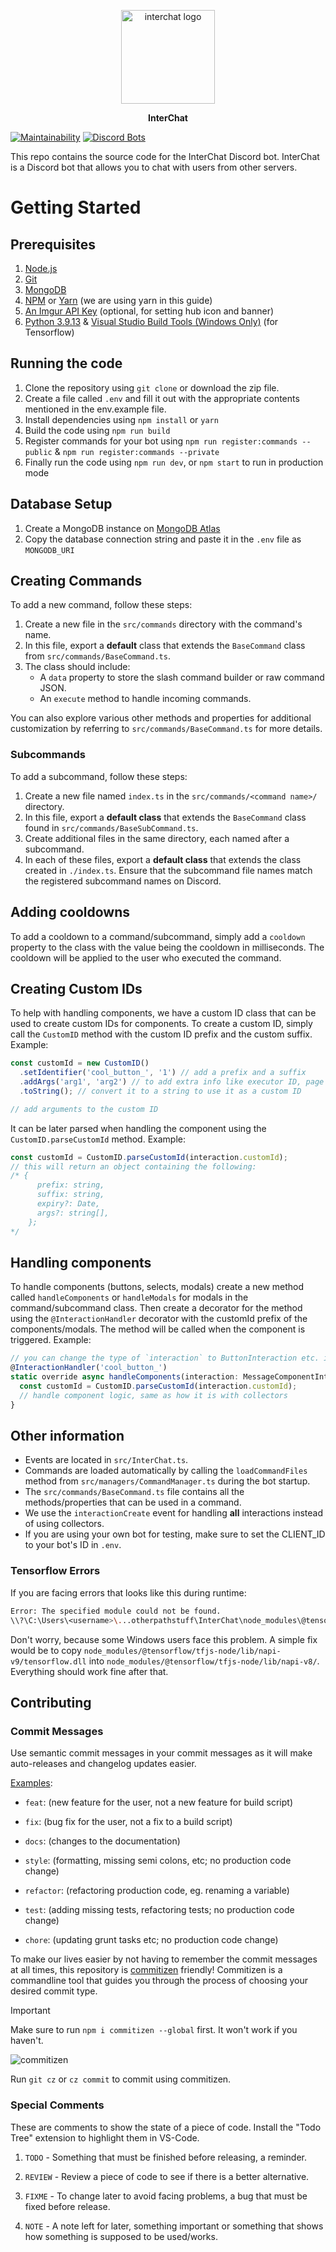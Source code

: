 <p align="center"><img src="https://i.imgur.com/MZiw1Yp.png" alt="interchat logo" width="150px"/></p>

<p align="center"><strong>InterChat</strong></p>

[![Maintainability](https://api.codeclimate.com/v1/badges/b13854f1a4e321cbdea5/maintainability)](https://codeclimate.com/repos/65e14df13087a11dde64b238/maintainability) 
[![Discord Bots](https://top.gg/api/widget/servers/769921109209907241.svg/)](https://top.gg/bot/769921109209907241)


This repo contains the source code for the InterChat Discord bot. InterChat is a Discord bot that allows you to chat with users from other servers.

# Getting Started

## Prerequisites

1. [Node.js](https://nodejs.org/)
2. [Git](https://git-scm.com/downloads)
3. [MongoDB](https://www.mongodb.com/try/download/community)
4. [NPM](https://www.npmjs.com/get-npm) or [Yarn](https://yarnpkg.com/getting-started/install) (we are using yarn in this guide)
5. [An Imgur API Key](https://api.imgur.com/oauth2/addclient) (optional, for setting hub icon and banner)
6. [Python 3.9.13](https://www.python.org/downloads/release/python-3913/) & [Visual Studio Build Tools (Windows Only)](https://visualstudio.microsoft.com/downloads/#build-tools-for-visual-studio-2019) (for Tensorflow)

## Running the code

1. Clone the repository using `git clone` or download the zip file.
2. Create a file called `.env` and fill it out with the appropriate contents mentioned in the env.example file.
3. Install dependencies using `npm install` or `yarn`
4. Build the code using `npm run build`
5. Register commands for your bot using `npm run register:commands --public` & `npm run register:commands --private`
6. Finally run the code using `npm run dev`, or `npm start` to run in production mode

## Database Setup

1. Create a MongoDB instance on [MongoDB Atlas](https://www.mongodb.com/cloud/atlas/register)
2. Copy the database connection string and paste it in the `.env` file as `MONGODB_URI`

## Creating Commands

To add a new command, follow these steps:

1. Create a new file in the `src/commands` directory with the command's name.
2. In this file, export a **default** class that extends the `BaseCommand` class from `src/commands/BaseCommand.ts`.
3. The class should include:
   - A `data` property to store the slash command builder or raw command JSON.
   - An `execute` method to handle incoming commands.

You can also explore various other methods and properties for additional customization by referring to `src/commands/BaseCommand.ts` for more details.

### Subcommands

To add a subcommand, follow these steps:

1. Create a new file named `index.ts` in the `src/commands/<command name>/` directory.
2. In this file, export a **default class** that extends the `BaseCommand` class found in `src/commands/BaseSubCommand.ts`.
3. Create additional files in the same directory, each named after a subcommand.
4. In each of these files, export a **default class** that extends the class created in `./index.ts`. Ensure that the subcommand file names match the registered subcommand names on Discord.

## Adding cooldowns

To add a cooldown to a command/subcommand, simply add a `cooldown` property to the class with the value being the cooldown in milliseconds. The cooldown will be applied to the user who executed the command.

## Creating Custom IDs

To help with handling components, we have a custom ID class that can be used to create custom IDs for components. To create a custom ID, simply call the `CustomID` method with the custom ID prefix and the custom suffix. Example:

```ts
const customId = new CustomID()
  .setIdentifier('cool_button_', '1') // add a prefix and a suffix
  .addArgs('arg1', 'arg2') // to add extra info like executor ID, page number, etc.
  .toString(); // convert it to a string to use it as a custom ID

// add arguments to the custom ID
```

It can be later parsed when handling the component using the `CustomID.parseCustomId` method. Example:

```ts
const customId = CustomID.parseCustomId(interaction.customId);
// this will return an object containing the following:
/* {
      prefix: string,
      suffix: string,
      expiry?: Date,
      args?: string[],
    };
*/
```

## Handling components

To handle components (buttons, selects, modals) create a new method called `handleComponents` or `handleModals` for modals in the command/subcommand class. Then create a decorator for the method using the `@InteractionHandler` decorator with the customId prefix of the components/modals. The method will be called when the component is triggered. Example:

```typescript
// you can change the type of `interaction` to ButtonInteraction etc. if you are aware of the type of component
@InteractionHandler('cool_button_')
static override async handleComponents(interaction: MessageComponentInteraction) {
  const customId = CustomID.parseCustomId(interaction.customId);
  // handle component logic, same as how it is with collectors
}
```

## Other information

- Events are located in `src/InterChat.ts`.
- Commands are loaded automatically by calling the `loadCommandFiles` method from `src/managers/CommandManager.ts` during the bot startup.
- The `src/commands/BaseCommand.ts` file contains all the methods/properties that can be used in a command.
- We use the `interactionCreate` event for handling **all** interactions instead of using collectors.
- If you are using your own bot for testing, make sure to set the CLIENT_ID to your bot's ID in `.env`.

### Tensorflow Errors

If you are facing errors that looks like this during runtime:

```sh
Error: The specified module could not be found.
\\?\C:\Users\<username>\...otherpathstuff\InterChat\node_modules\@tensorflow\tfjs-node\lib\napi-v8\tfjs_binding.node
```

Don't worry, because some Windows users face this problem. A simple fix would be to copy `node_modules/@tensorflow/tfjs-node/lib/napi-v9/tensorflow.dll` into `node_modules/@tensorflow/tfjs-node/lib/napi-v8/`. Everything should work fine after that.

## Contributing

### Commit Messages

Use semantic commit messages in your commit messages as it will make auto-releases and changelog updates easier.

[Examples](https://gist.github.com/joshbuchea/6f47e86d2510bce28f8e7f42ae84c716):

- `feat`: (new feature for the user, not a new feature for build script)

- `fix`: (bug fix for the user, not a fix to a build script)

- `docs`: (changes to the documentation)

- `style`: (formatting, missing semi colons, etc; no production code change)

- `refactor`: (refactoring production code, eg. renaming a variable)

- `test`: (adding missing tests, refactoring tests; no production code change)

- `chore`: (updating grunt tasks etc; no production code change)

To make our lives easier by not having to remember the commit messages at all times, this repository is [commitizen](https://www.npmjs.com/package/commitizen) friendly! Commitizen is a commandline tool that guides you through the process of choosing your desired commit type.

> [!IMPORTANT]
> Make sure to run `npm i commitizen --global` first. It won't work if you haven't.

![commitizen](https://commitizen-tools.github.io/commitizen/images/demo.gif)

Run `git cz` or `cz commit` to commit using commitizen.

### Special Comments

These are comments to show the state of a piece of code. Install
the "Todo Tree" extension to highlight them in VS-Code.

1. `TODO` - Something that must be finished before releasing, a reminder.

2. `REVIEW` - Review a piece of code to see if there is a better alternative.

3. `FIXME` - To change later to avoid facing problems, a bug that must be fixed before release.

4. `NOTE` - A note left for later, something important or something that shows how something is supposed to be used/works.
